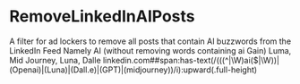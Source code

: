 # RemoveLinkedInAIPosts
A filter for ad lockers to remove all posts that contain AI buzzwords from the LinkedIn Feed
Namely AI (without removing words containing ai Gain) Luma, Mid Journey, Luna, Dalle 
linkedin.com##span:has-text(/(((^|\W)ai($|\W))|(Openai)|(Luna)|(Dall.e)|(GPT)|(midjourney))/i):upward(.full-height)
